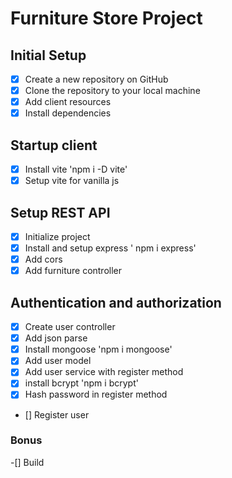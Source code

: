# Furniture Store Project

## Initial Setup
- [x] Create a new repository on GitHub
- [x] Clone the repository to your local machine
- [x] Add client resources
- [x] Install dependencies

## Startup client
- [x] Install vite 'npm i -D vite'
- [x] Setup vite for vanilla js

## Setup REST API
- [x] Initialize project
- [x] Install and setup express ' npm i express'
- [x] Add cors
- [x] Add furniture controller

## Authentication and authorization
- [x] Create user controller
- [x] Add json parse
- [x] Install mongoose 'npm i mongoose'
- [x] Add user model
- [x] Add user service with register method
- [x] install bcrypt 'npm i bcrypt'
- [x] Hash password in register method
- [] Register user

### Bonus
-[] Build
